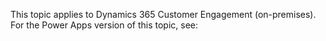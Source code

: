 This topic applies to Dynamics 365 Customer Engagement (on-premises). For the Power Apps version of this topic, see: 